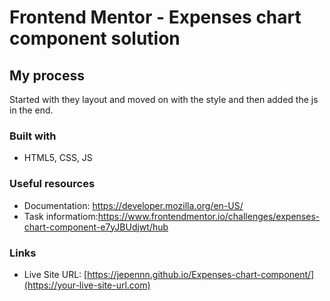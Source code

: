 # Frontend Mentor - Expenses chart component solution

## My process

Started with they layout and moved on with the style and then added the js in the end.

### Built with

- HTML5, CSS, JS

### Useful resources

- Documentation: https://developer.mozilla.org/en-US/
- Task informatiom:https://www.frontendmentor.io/challenges/expenses-chart-component-e7yJBUdjwt/hub

### Links

- Live Site URL: [https://jepennn.github.io/Expenses-chart-component/](https://your-live-site-url.com)
